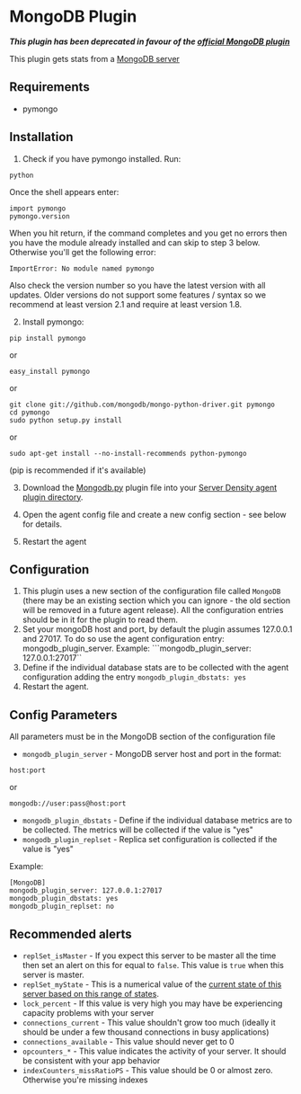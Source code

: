 MongoDB Plugin
===
**_This plugin has been deprecated in favour of the [official MongoDB plugin](https://support.serverdensity.com/hc/en-us/articles/212544257)_**

This plugin gets stats from a [MongoDB server](http://www.mongodb.com)

Requirements
---
* pymongo

Installation
---
1. Check if you have pymongo installed. Run:
  ```
python
```
  Once the shell appears enter:
  ```
import pymongo
pymongo.version
```
  When you hit return, if the command completes and you get no errors then you have the module already installed and can skip to step 3 below.
Otherwise you'll get the following error:
  ```
ImportError: No module named pymongo
```
  Also check the version number so you have the latest version with all updates. Older versions do not support some features / syntax so we recommend at least version 2.1 and require at least version 1.8.

2. Install pymongo:
  ```
pip install pymongo
```
  or
  ```
easy_install pymongo
```
  or
  ```
git clone git://github.com/mongodb/mongo-python-driver.git pymongo
cd pymongo
sudo python setup.py install
```
  or
  ```
sudo apt-get install --no-install-recommends python-pymongo
```
  (pip is recommended if it's available)

3. Download the [Mongodb.py](Mongodb.py) plugin file into your [Server Density agent plugin directory](/README.md).

4. Open the agent config file and create a new config section - see below for details.

5. Restart the agent

Configuration
---
1. This plugin uses a new section of the configuration file called ```MongoDB``` (there may be an existing section which you can ignore - the old section will be removed in a future agent release). All the configuration entries should be in it for the plugin to read them.
2. Set your mongoDB host and port, by default the plugin assumes 127.0.0.1 and 27017. To do so use the agent configuration entry: mongodb_plugin_server.
Example: ```mongodb_plugin_server: 127.0.0.1:27017``
3. Define if the individual database stats are to be collected with the agent configuration adding the entry ```mongodb_plugin_dbstats: yes```
4. Restart the agent.

Config Parameters
---
All parameters must be in the MongoDB section of the configuration file
* `mongodb_plugin_server` - MongoDB server host and port in the format:
```
host:port
```
or
```
mongodb://user:pass@host:port
```
* `mongodb_plugin_dbstats` - Define if the individual database metrics are to be collected. The metrics will be collected if the value is "yes"
* `mongodb_plugin_replset` - Replica set configuration is collected if the value is "yes"

Example:

```
[MongoDB]
mongodb_plugin_server: 127.0.0.1:27017
mongodb_plugin_dbstats: yes
mongodb_plugin_replset: no
```

Recommended alerts
---
* `replSet_isMaster` - If you expect this server to be master all the time then set an alert on this for equal to `false`. This value is `true` when this server is master.
* `replSet_myState` - This is a numerical value of the [current state of this server based on this range of states](http://docs.mongodb.org/manual/reference/replica-states/).
* `lock_percent` - If this value is very high you may have be experiencing capacity problems with your server
* `connections_current` - This value shouldn't grow too much (ideally it should be under a few thousand connections in busy applications)
* `connections_available` - This value should never get to 0
* `opcounters_*` - This value indicates the activity of your server. It should be consistent with your app behavior
* `indexCounters_missRatioPS` - This value should be 0 or almost zero. Otherwise you're missing indexes
